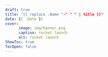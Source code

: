 ```yaml
---
draft: true
title: "{{ replace .Name "-" " " | title }}"
date: {{ .Date }}
cover: 
      image: img/banner.png
      caption: rocket launch
      alt: rocket launch
ShowToc: true
TocOpen: false
---
```


